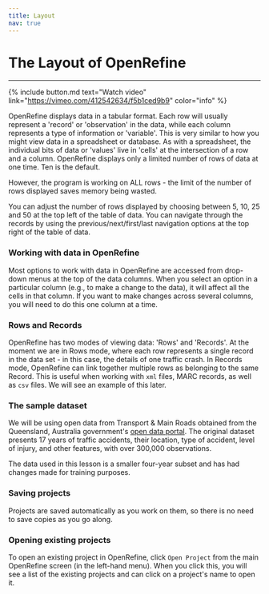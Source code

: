 ```yaml
---
title: Layout
nav: true
---
```

# The Layout of OpenRefine

-----
{% include button.md text="Watch video" link="https://vimeo.com/412542634/f5b1ced9b9" color="info" %}


OpenRefine displays data in a tabular format. Each row will usually represent a 'record' or 'observation' in the data, 
while each column represents a type of information or 'variable'. This is very similar to how you might view data 
in a spreadsheet or database. As with a spreadsheet, the individual bits of data or 'values' live in 'cells' at the intersection 
of a row and a column. OpenRefine displays only a limited number of rows of data at one time. Ten is the default.

However, the program is working on ALL rows - the limit of the number of rows displayed saves memory being wasted.

You can adjust the number of rows displayed by choosing between 5, 10, 25 and 50 at the top left of the table of data. 
You can navigate through the records by using the previous/next/first/last navigation options at the top right of the table of data.

### Working with data in OpenRefine

Most options to work with data in OpenRefine are accessed from drop-down menus at the top of the data columns. 
When you select an option in a particular column (e.g., to make a change to the data), it will affect all the 
cells in that column. If you want to make changes across several columns, you will need to do this one column at a time.

###  Rows and Records

OpenRefine has two modes of viewing data: 'Rows' and 'Records'. At the moment we are in Rows mode, 
where each row represents a single record in the data set - in this case, the details of one traffic crash.  In Records mode, OpenRefine can link together multiple rows as belonging to the same Record. 
This is useful when working with `xml` files, MARC records, as well as `csv` files. We will see an example of this later.

### The sample dataset

We will be using open data from Transport & Main Roads obtained from the Queensland, Australia government's [open 
data portal](https://data.qld.gov.au). The original dataset presents 17 years of traffic accidents, their location, 
type of accident, level of injury, and other features, with over 300,000 observations.  

The data used in this lesson is a smaller four-year subset and has had changes made for training purposes.

### Saving projects

Projects are saved automatically as you work on them,  so there is no need to save copies as you go along. 

### Opening existing projects

To open an existing project in OpenRefine, click  `Open Project`  from the main OpenRefine screen (in the left-hand menu). 
When you click this, you will see a list of the existing projects and can click on a project's name to open it.
